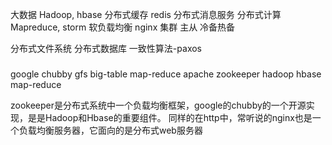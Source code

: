 大数据 Hadoop, hbase
分布式缓存 redis
分布式消息服务
分布式计算 Mapreduce, storm
软负载均衡 nginx
集群
主从
冷备热备

分布式文件系统
分布式数据库
一致性算法-paxos

### 




google chubby gfs big-table map-reduce
apache zookeeper hadoop hbase map-reduce

zookeeper是分布式系统中一个负载均衡框架，google的chubby的一个开源实现，是是Hadoop和Hbase的重要组件。
同样的在http中，常听说的nginx也是一个负载均衡服务器，它面向的是分布式web服务器